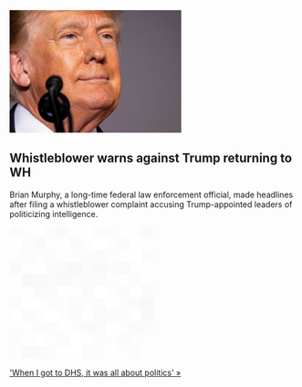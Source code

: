 
![Whistleblower warns against Trump returning to WH](./20210926175857.png)
## Whistleblower warns against Trump returning to WH

Brian Murphy, a long-time federal law enforcement official, made headlines after filing a whistleblower complaint accusing Trump-appointed leaders of politicizing intelligence.

![pic](../square_bg.png)

['When I got to DHS, it was all about politics' »](https://www.yahoo.com/gma/trump-return-white-house-disaster-141200923.html)
